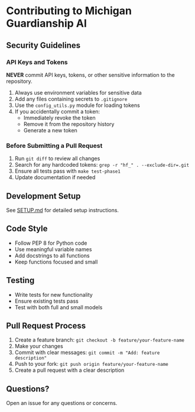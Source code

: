# Contributing to Michigan Guardianship AI

## Security Guidelines

### API Keys and Tokens

**NEVER** commit API keys, tokens, or other sensitive information to the repository.

1. Always use environment variables for sensitive data
2. Add any files containing secrets to `.gitignore`
3. Use the `config_utils.py` module for loading tokens
4. If you accidentally commit a token:
   - Immediately revoke the token
   - Remove it from the repository history
   - Generate a new token

### Before Submitting a Pull Request

1. Run `git diff` to review all changes
2. Search for any hardcoded tokens: `grep -r "hf_" . --exclude-dir=.git`
3. Ensure all tests pass with `make test-phase1`
4. Update documentation if needed

## Development Setup

See [SETUP.md](SETUP.md) for detailed setup instructions.

## Code Style

- Follow PEP 8 for Python code
- Use meaningful variable names
- Add docstrings to all functions
- Keep functions focused and small

## Testing

- Write tests for new functionality
- Ensure existing tests pass
- Test with both full and small models

## Pull Request Process

1. Create a feature branch: `git checkout -b feature/your-feature-name`
2. Make your changes
3. Commit with clear messages: `git commit -m "Add: feature description"`
4. Push to your fork: `git push origin feature/your-feature-name`
5. Create a pull request with a clear description

## Questions?

Open an issue for any questions or concerns.